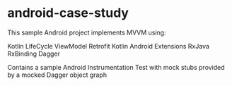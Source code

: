 # android-case-study

This sample Android project implements MVVM using:

Kotlin
LifeCycle
ViewModel
Retrofit
Kotlin Android Extensions
RxJava
RxBinding
Dagger

Contains a sample Android Instrumentation Test with mock stubs provided by a mocked Dagger object graph
